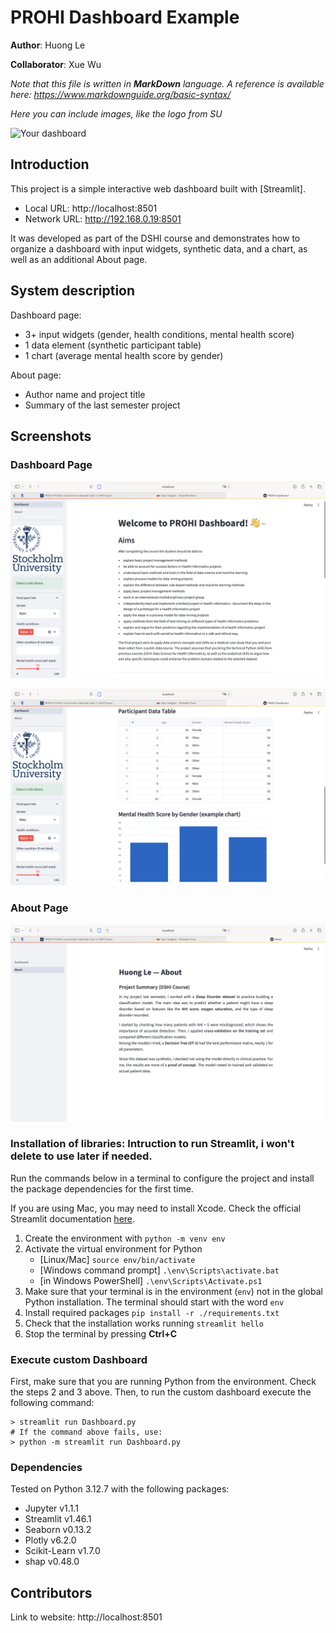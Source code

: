 # PROHI Dashboard Example

**Author**: Huong Le

**Collaborator**: Xue Wu

_Note that this file is written in **MarkDown** language. A reference is available here: <https://www.markdownguide.org/basic-syntax/>_

_Here you can include images, like the logo from SU_

![Your dashboard](./assets/project-logo.jpg)

## Introduction

This project is a simple interactive web dashboard built with [Streamlit].
- Local URL: http://localhost:8501
- Network URL: http://192.168.0.19:8501

It was developed as part of the DSHI course and demonstrates how to organize a dashboard with input widgets, synthetic data, and a chart, as well as an additional About page.

## System description

 Dashboard page:
  - 3+ input widgets (gender, health conditions, mental health score)  
  - 1 data element (synthetic participant table)  
  - 1 chart (average mental health score by gender)  

About page:
  - Author name and project title  
  - Summary of the last semester project

## Screenshots
### Dashboard Page
![Dashboard Screenshot](assets/screenshots/dashboard1.png)

![Dashboard Screenshot](assets/screenshots/dashboard2.png)

### About Page
![About Screenshot](assets/screenshots/about.png)

### Installation of libraries: Intruction to run Streamlit, i won't delete to use later if needed.

Run the commands below in a terminal to configure the project and install the package dependencies for the first time.

If you are using Mac, you may need to install Xcode. Check the official Streamlit documentation [here](https://docs.streamlit.io/get-started/installation/command-line#prerequisites).

1. Create the environment with `python -m venv env`
2. Activate the virtual environment for Python
   - [Linux/Mac] `source env/bin/activate` 
   - [Windows command prompt] `.\env\Scripts\activate.bat` 
   - [in Windows PowerShell] `.\env\Scripts\Activate.ps1`
3. Make sure that your terminal is in the environment (`env`) not in the global Python installation. The terminal should start with the word `env`
4. Install required packages `pip install -r ./requirements.txt`
5. Check that the installation works running `streamlit hello`
6. Stop the terminal by pressing **Ctrl+C**

### Execute custom Dashboard

First, make sure that you are running Python from the environment. Check the steps 2 and 3 above. Then, to run the custom dashboard execute the following command:

```
> streamlit run Dashboard.py
# If the command above fails, use:
> python -m streamlit run Dashboard.py
```

### Dependencies

Tested on Python 3.12.7 with the following packages:
  - Jupyter v1.1.1
  - Streamlit v1.46.1
  - Seaborn v0.13.2
  - Plotly v6.2.0
  - Scikit-Learn v1.7.0
  - shap v0.48.0

## Contributors

Link to website: http://localhost:8501
